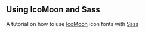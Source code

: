 ## Using IcoMoon and Sass

A tutorial on how to use [IcoMoon](http://www.icomoon.io) icon fonts with [Sass](http://www.sass-lang.com)
